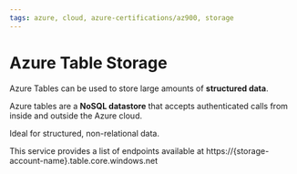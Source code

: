 ```yaml
---
tags: azure, cloud, azure-certifications/az900, storage
---
```


# Azure Table Storage

Azure Tables can be used to store large amounts of **structured data**.

Azure tables are a **NoSQL datastore** that accepts authenticated calls from inside and outside the Azure cloud.

Ideal for structured, non-relational data.

This service provides a list of endpoints available at  https://{storage-account-name}.table.core.windows.net
